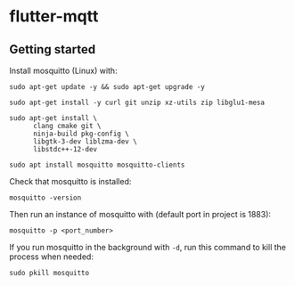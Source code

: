 # flutter-mqtt



## Getting started

Install mosquitto (Linux) with:
```
sudo apt-get update -y && sudo apt-get upgrade -y

sudo apt-get install -y curl git unzip xz-utils zip libglu1-mesa

sudo apt-get install \
      clang cmake git \
      ninja-build pkg-config \
      libgtk-3-dev liblzma-dev \
      libstdc++-12-dev

sudo apt install mosquitto mosquitto-clients
```

Check that mosquitto is installed:
```
mosquitto -version
```

Then run an instance of mosquitto with (default port in project is 1883):
```
mosquitto -p <port_number>
```

If you run mosquitto in the background with `-d`, run this command to kill the process when needed:
```
sudo pkill mosquitto
```
